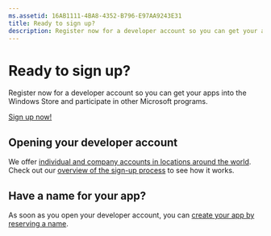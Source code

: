```yaml
---
ms.assetid: 16AB1111-4BA8-4352-B796-E97AA9243E31
title: Ready to sign up?
description: Register now for a developer account so you can get your apps into the Windows Store and participate in other Microsoft programs.
---
```

# Ready to sign up?

Register now for a developer account so you can get your apps into the Windows Store and participate in other Microsoft programs.

[Sign up now!](http://go.microsoft.com/fwlink/p/?LinkId=615100)

## Opening your developer account

We offer [individual and company accounts in locations around the world](../publish/account-types-locations-and-fees.md). Check out our [overview of the sign-up process](../publish/opening-a-developer-account.md) to see how it works.

## Have a name for your app?

As soon as you open your developer account, you can [create your app by reserving a name](https://msdn.microsoft.com/library/windows/apps/JJ657967).



<!--HONumber=Mar16_HO2-->



